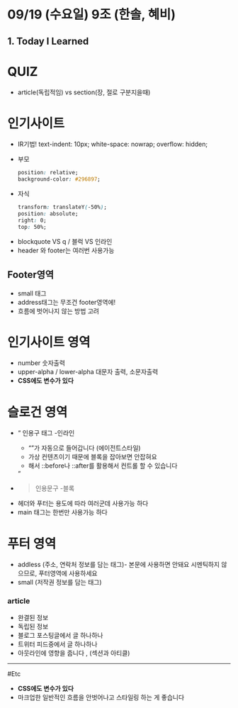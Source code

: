 # 09/19 (수요일) 9조 (한솔, 혜비)

## 1. Today I Learned

# QUIZ
- article(독립적임) vs section(장, 절로 구분지을때)


# 인기사이트

- IR기법!
  text-indent: 10px;
  white-space: nowrap;
  overflow: hidden;

+ 부모
  ```css
  position: relative;
  background-color: #296897;
  ```

+ 자식
  ```css
  transform: translateY(-50%);
  position: absolute;
  right: 0;
  top: 50%;
  ```

- blockquote VS q / 블럭 VS 인라인
- header 와 footer는 여러번 사용가능

## Footer영역
- small 태그
- address태그는 무조건 footer영역에!
- 흐름에 벗어나지 않는 방법 고려


# 인기사이트 영역

- number 숫자출력
- upper-alpha / lower-alpha 대문자 출력, 소문자출력
- **CSS에도 변수가 있다**


# 슬로건 영역

- <q> 인용구 태그 -인라인
   - “”가 자동으로 들어갑니다 (에이전트스타일)
   - 가상 컨텐츠이기 때문에 블록을 잡아보면 안잡혀요
   - 해서 ::before나 ::after를 활용해서 컨트롤 할 수 있습니다
- <blockquote> 인용문구 -블록
- 헤더와 푸터는 용도에 따라 여러군데 사용가능 하다
- main 태그는 한번만 사용가능 하다

#  푸터 영역

- addless (주소, 연락처 정보를 담는 태그)- 본문에 사용하면 안돼요 시멘틱하지 않으므로, 푸터영역에 사용하세요
- small (저작권 정보를 담는 태그)

### article

- 완결된 정보
- 독립된 정보
- 블로그 포스팅글에서 글 하나하나
- 트위터 피드중에서 글 하나하나
- 아웃라인에 영향을 줍니다 , (섹션과 아티클)



---

#Etc

- **CSS에도 변수가 있다**
- 마크업한 일반적인 흐름을 안벗어나고 스타일링 하는 게 좋습니다
